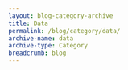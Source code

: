 ```yaml
---
layout: blog-category-archive
title: Data
permalink: /blog/category/data/
archive-name: data
archive-type: Category
breadcrumb: blog
---
```

